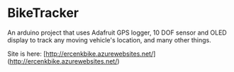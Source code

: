 # BikeTracker
An arduino project that uses Adafruit GPS logger, 10 DOF sensor and OLED display to track any moving vehicle's location, and many other things.

Site is here: [http://ercenkbike.azurewebsites.net/] (http://ercenkbike.azurewebsites.net/)
